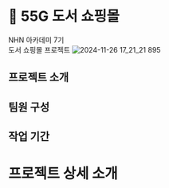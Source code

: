 # 📖 55G 도서 쇼핑몰
NHN 아카데미 7기<br>
도서 쇼핑몰 프로젝트
![2024-11-26 17_21_21 895](https://github.com/user-attachments/assets/967748a0-c30c-4fcc-84be-743c50bcb463)

## 프로젝트 소개

## 팀원 구성

## 작업 기간


# 프로젝트 상세 소개
